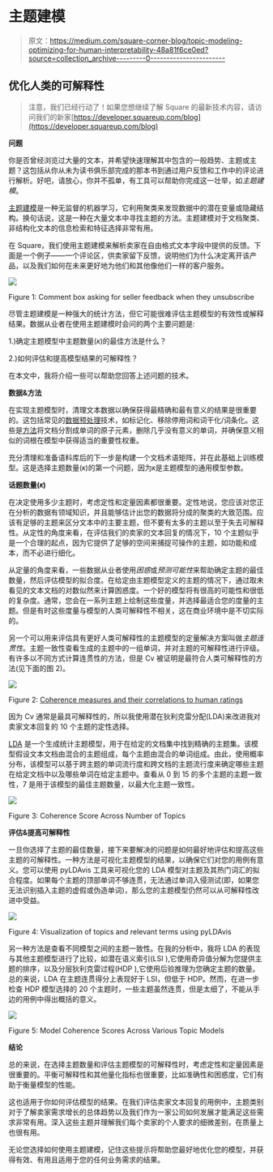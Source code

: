 # 主题建模

> 原文：<https://medium.com/square-corner-blog/topic-modeling-optimizing-for-human-interpretability-48a81f6ce0ed?source=collection_archive---------0----------------------->

## 优化人类的可解释性

> 注意，我们已经行动了！如果您想继续了解 Square 的最新技术内容，请访问我们的新家[https://developer.squareup.com/blog](https://developer.squareup.com/blog)

**问题**

你是否曾经浏览过大量的文本，并希望快速理解其中包含的一般趋势、主题或主题？这包括从你从未为读书俱乐部完成的那本书到通过用户反馈和工作中的评论进行解析。好吧，请放心，你并不孤单，有工具可以帮助你完成这一壮举，如*主题建模*。

[主题建模](https://en.wikipedia.org/wiki/Topic_model)是一种无监督的机器学习，它利用聚类来发现数据中的潜在变量或隐藏结构。换句话说，这是一种在大量文本中寻找主题的方法。主题建模对于文档聚类、非结构化文本的信息检索和特征选择非常有用。

在 Square，我们使用主题建模来解析卖家在自由格式文本字段中提供的反馈。下面是一个例子——一个评论区，供卖家留下反馈，说明他们为什么决定离开该产品，以及我们如何在未来更好地为他们和其他像他们一样的客户服务。

![](img/08205c211fed3acb49ee0df32f58579b.png)

Figure 1: Comment box asking for seller feedback when they unsubscribe

尽管主题建模是一种强大的统计方法，但它可能很难评估主题模型的有效性或解释结果。数据从业者在使用主题建模时会问的两个主要问题是:

1.)确定主题模型中主题数量(𝜅)的最佳方法是什么？

2.)如何评估和提高模型结果的可解释性？

在本文中，我将介绍一些可以帮助您回答上述问题的技术。

**数据&方法**

在实现主题模型时，清理文本数据以确保获得最精确和最有意义的结果是很重要的。这包括常见的[数据预处理](https://en.wikipedia.org/wiki/Data_pre-processing)技术，如标记化、移除停用词和词干化/词条化。这些是[方法](http://www.cs.cornell.edu/~xanda/winlp2017.pdf)将文档分割成单词的原子元素，删除几乎没有意义的单词，并确保意义相似的词根在模型中获得适当的重要性权重。

充分清理和准备语料库后的下一步是构建一个文档术语矩阵，并在此基础上训练模型。这是选择主题数量(𝜅)的第一个问题，因为𝜅是主题模型的通用模型参数。

**话题数量(𝜅)**

在决定使用多少主题时，考虑定性和定量因素都很重要。定性地说，您应该对您正在分析的数据有领域知识，并且能够估计出您的数据将分成的聚类的大致范围。应该有足够的主题来区分文本中的主要主题，但不要有太多的主题以至于失去可解释性。从定性的角度来看，在评估我们的卖家的文本回复的情况下，10 个主题似乎是一个合理的起点，因为它提供了足够的空间来捕捉可操作的主题，如功能和成本，而不必进行细化。

从定量的角度来看，一些数据从业者使用*困惑*或*预测可能性*来帮助确定主题的最佳数量，然后评估模型的拟合度。在给定由主题模型定义的主题的情况下，通过取未看见的文本文档的对数似然来计算困惑度。一个好的模型将有很高的可能性和很低的复杂度。通常，您会在一系列主题上绘制这些度量，并选择最适合您的度量的主题。但是有时这些度量与模型的人类可解释性不相关，这在商业环境中是不切实际的。

另一个可以用来评估具有更好人类可解释性的主题模型的定量解决方案叫做*主题连贯性*。主题一致性查看生成的主题中的一组单词，并对主题的可解释性进行评级。有许多以不同方式计算连贯性的方法，但是 Cv 被证明是最符合人类可解释性的方法(见下面的图 2)。

![](img/a7fcb341c4c0aeda90b51da9bf29c579.png)

Figure 2: [Coherence measures and their correlations to human ratings](https://svn.aksw.org/papers/2015/WSDM_Topic_Evaluation/public.pdf)

因为 Cv 通常是最具可解释性的，所以我使用潜在狄利克雷分配(LDA)来改进我对卖家文本回复的 10 个主题的定性选择。

[LDA](http://www.jmlr.org/papers/volume3/blei03a/blei03a.pdf) 是一个生成统计主题模型，用于在给定的文档集中找到精确的主题集。该模型假设文本文档由混合的主题组成，每个主题由混合的单词组成。由此，使用概率分布，该模型可以基于跨主题的单词流行度和跨文档的主题流行度来确定哪些主题在给定文档中以及哪些单词在给定主题中。查看从 0 到 15 的多个主题的主题一致性，7 是用于该模型的最佳主题数量，以最大化主题一致性。

![](img/343e113ecc8a0aed35ed15ae8fd3efeb.png)

Figure 3: Coherence Score Across Number of Topics

**评估&提高可解释性**

一旦你选择了主题的最佳数量，接下来要解决的问题是如何最好地评估和提高这些主题的可解释性。一种方法是可视化主题模型的结果，以确保它们对您的用例有意义。您可以使用 pyLDAvis 工具来可视化您的 LDA 模型对主题及其热门词汇的拟合程度。如果每个主题的顶部单词不够连贯，无法通过单词入侵测试(即，如果您无法识别插入主题的虚假或伪造单词)，那么您的主题模型仍然可以从可解释性改进中受益。

![](img/314a5e87e3d5560134cc82b787c73a08.png)

Figure 4: Visualization of topics and relevant terms using pyLDAvis

另一种方法是查看不同模型之间的主题一致性。在我的分析中，我将 LDA 的表现与其他主题模型进行了比较，如潜在语义索引(LSI ),它使用奇异值分解为您提供主题的排序，以及分层狄利克雷过程(HDP ),它使用后验推理为您确定主题的数量。总的来说，LDA 在主题连贯得分上表现好于 LSI，但低于 HDP。然而，在进一步检查 HDP 模型选择的 20 个主题时，一些主题虽然连贯，但是太细了，不能从手边的用例中得出概括的意义。

![](img/9ea206ec49a1c5060ec12ce1e90543fe.png)

Figure 5: Model Coherence Scores Across Various Topic Models

**结论**

总的来说，在选择主题数量和评估主题模型的可解释性时，考虑定性和定量因素是很重要的。平衡可解释性和其他量化指标也很重要，比如准确性和困惑度，它们有助于衡量模型的性能。

这也适用于你如何评估模型的结果。在我们评估卖家文本回复的用例中，主题类别对于了解卖家需求增长的总体趋势以及我们作为一家公司如何发展才能满足这些需求非常有用。深入这些主题并理解我们每个卖家的个人要求的细微差别，在质量上也很有用。

无论您选择如何使用主题建模，记住这些提示将帮助您最好地优化您的模型，并获得有效、有用且适用于您的任何业务需求的结果。
